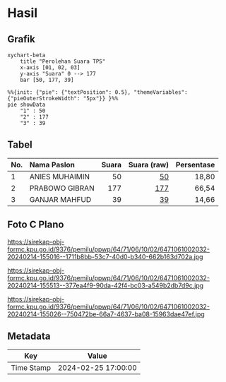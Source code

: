 # Hasil

## Grafik

```mermaid
xychart-beta
    title "Perolehan Suara TPS"
    x-axis [01, 02, 03]
    y-axis "Suara" 0 --> 177
    bar [50, 177, 39]
```

```mermaid
%%{init: {"pie": {"textPosition": 0.5}, "themeVariables": {"pieOuterStrokeWidth": "5px"}} }%%
pie showData
    "1" : 50
    "2" : 177
    "3" : 39
```

## Tabel

| No. | Nama Paslon    | Suara | Suara (raw) | Persentase |
|:--- |:-------------- | -----:| -----------:| ----------:|
| 1   | ANIES MUHAIMIN | 50    | [50][p-1]   | 18,80      |
| 2   | PRABOWO GIBRAN | 177   | [177][p-2]  | 66,54      |
| 3   | GANJAR MAHFUD  | 39    | [39][p-3]   | 14,66      |


[p-1]: https://github.com/gigit-pemilu/pemilu-2024-64-kalimantan-timur/blob/main/pilpres/hitung-suara/sub/64-kalimantan-timur/sub/71-kota-balikpapan/sub/06-balikpapan-kota/sub/1002-telaga-sari/sub/032-tps/sub/paslon-1.txt
[p-2]: https://github.com/gigit-pemilu/pemilu-2024-64-kalimantan-timur/blob/main/pilpres/hitung-suara/sub/64-kalimantan-timur/sub/71-kota-balikpapan/sub/06-balikpapan-kota/sub/1002-telaga-sari/sub/032-tps/sub/paslon-2.txt
[p-3]: https://github.com/gigit-pemilu/pemilu-2024-64-kalimantan-timur/blob/main/pilpres/hitung-suara/sub/64-kalimantan-timur/sub/71-kota-balikpapan/sub/06-balikpapan-kota/sub/1002-telaga-sari/sub/032-tps/sub/paslon-3.txt

## Foto C Plano

https://sirekap-obj-formc.kpu.go.id/9376/pemilu/ppwp/64/71/06/10/02/6471061002032-20240214-155016--1711b8bb-53c7-40d0-b340-662b163d702a.jpg

https://sirekap-obj-formc.kpu.go.id/9376/pemilu/ppwp/64/71/06/10/02/6471061002032-20240214-155513--377ea4f9-90da-42f4-bc03-a549b2db7d9c.jpg

https://sirekap-obj-formc.kpu.go.id/9376/pemilu/ppwp/64/71/06/10/02/6471061002032-20240214-155026--750472be-66a7-4637-ba08-15963dae47ef.jpg


## Metadata

| Key        | Value               |
| ---------- | ------------------- |
| Time Stamp | 2024-02-25 17:00:00 |



